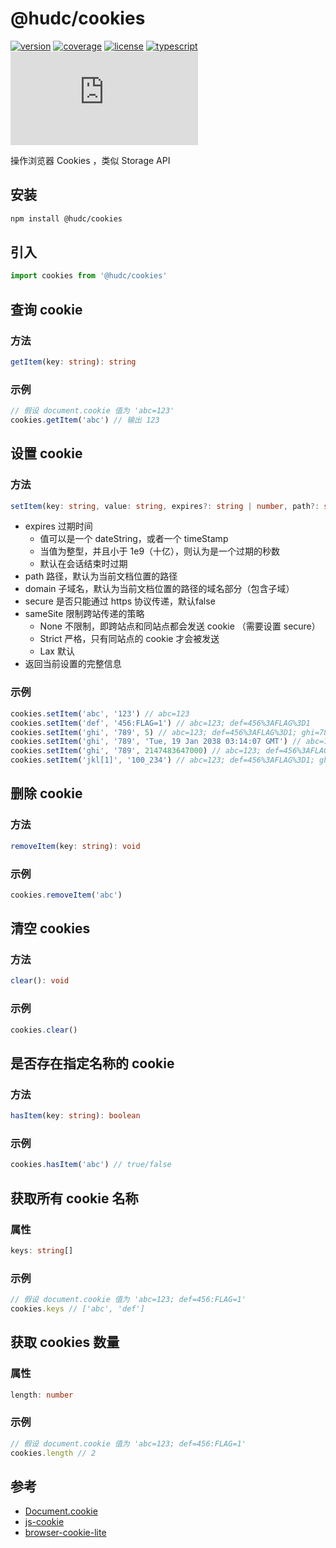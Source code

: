 # @hudc/cookies

[![version](https://img.shields.io/github/package-json/v/hdcljt/cookies?color=important)](https://github.com/hdcljt/cookies/blob/master/package.json)
[![coverage](https://img.shields.io/badge/coverage-100%25-success)](https://github.com/hdcljt/cookies/tree/master/tests)
[![license](https://img.shields.io/badge/license-MIT-green)](https://github.com/hdcljt/cookies/blob/master/LICENSE)
[![typescript](https://img.shields.io/npm/types/typescript)](https://github.com/hdcljt/cookies/blob/master/lib/cookies.d.ts)
[![size](https://img.shields.io/github/size/hdcljt/cookies/lib/cookies.js)](https://github.com/hdcljt/cookies/blob/master/lib/cookies.js)

操作浏览器 Cookies ，类似 Storage API

## 安装

```sh
npm install @hudc/cookies
```

## 引入

```ts
import cookies from '@hudc/cookies'
```

## 查询 cookie

### 方法

```ts
getItem(key: string): string
```

### 示例

```ts
// 假设 document.cookie 值为 'abc=123'
cookies.getItem('abc') // 输出 123
```

## 设置 cookie

### 方法

```ts
setItem(key: string, value: string, expires?: string | number, path?: string, domain?: string, secure?: boolean, sameSite?: "None" | "Strict" | "Lax"): string
```

- expires 过期时间  
  * 值可以是一个 dateString，或者一个 timeStamp
  * 当值为整型，并且小于 1e9（十亿），则认为是一个过期的秒数
  * 默认在会话结束时过期
- path 路径，默认为当前文档位置的路径
- domain 子域名，默认为当前文档位置的路径的域名部分（包含子域）
- secure 是否只能通过 https 协议传递，默认false
- sameSite 限制跨站传递的策略
  * None 不限制，即跨站点和同站点都会发送 cookie （需要设置 secure）
  * Strict 严格，只有同站点的 cookie 才会被发送
  * Lax 默认
- 返回当前设置的完整信息

### 示例

```ts
cookies.setItem('abc', '123') // abc=123
cookies.setItem('def', '456:FLAG=1') // abc=123; def=456%3AFLAG%3D1
cookies.setItem('ghi', '789', 5) // abc=123; def=456%3AFLAG%3D1; ghi=789
cookies.setItem('ghi', '789', 'Tue, 19 Jan 2038 03:14:07 GMT') // abc=123; def=456%3AFLAG%3D1; ghi=789
cookies.setItem('ghi', '789', 2147483647000) // abc=123; def=456%3AFLAG%3D1; ghi=789
cookies.setItem('jkl[1]', '100_234') // abc=123; def=456%3AFLAG%3D1; ghi=789; jkl[1]=100_234
```

## 删除 cookie

### 方法

```ts
removeItem(key: string): void
```

### 示例

```ts
cookies.removeItem('abc')
```

## 清空 cookies

### 方法

```ts
clear(): void
```

### 示例

```ts
cookies.clear()
```

## 是否存在指定名称的 cookie

### 方法

```ts
hasItem(key: string): boolean
```

### 示例

```ts
cookies.hasItem('abc') // true/false
```

## 获取所有 cookie 名称

### 属性

```ts
keys: string[]
```

### 示例

```ts
// 假设 document.cookie 值为 'abc=123; def=456:FLAG=1'
cookies.keys // ['abc', 'def']
```

## 获取 cookies 数量

### 属性

```ts
length: number
```

### 示例

```ts
// 假设 document.cookie 值为 'abc=123; def=456:FLAG=1'
cookies.length // 2
```

## 参考

- [Document.cookie](https://developer.mozilla.org/zh-CN/docs/Web/API/Document/cookie)
- [js-cookie](https://www.npmjs.com/package/js-cookie)
- [browser-cookie-lite](https://www.npmjs.com/package/browser-cookie-lite)
